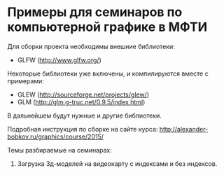 Примеры для семинаров по компьютерной графике в МФТИ
====================================================

Для сборки проекта необходимы внешние библиотеки:

* GLFW (http://www.glfw.org/)

Некоторые библиотеки уже включены, и компилируются вместе с примерами:

* GLEW (http://sourceforge.net/projects/glew/)
* GLM (http://glm.g-truc.net/0.9.5/index.html)

В дальнейшем будут нужные и другие библиотеки.

Подробная инструкция по сборке на сайте курса: <http://alexander-bobkov.ru/graphics/course/2015/>

Темы разбираемые на семинарах:

1. Загрузка 3д-моделей на видеокарту с индексами и без индексов.
